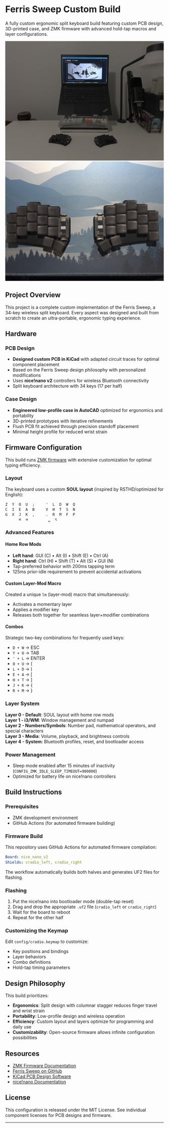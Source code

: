 # Ferris Sweep Custom Build

A fully custom ergonomic split keyboard build featuring custom PCB design, 3D-printed case, and ZMK firmware with advanced hold-tap macros and layer configurations.

![Ferris Sweep Setup](images/ferris%20sweep%20setup.jpg)
![Ferris Sweep](images/Ferris%20sweep.jpg)

## Project Overview

This project is a complete custom implementation of the Ferris Sweep, a 34-key wireless split keyboard. Every aspect was designed and built from scratch to create an ultra-portable, ergonomic typing experience.

## Hardware

### PCB Design

- **Designed custom PCB in KiCad** with adapted circuit traces for optimal component placement
- Based on the Ferris Sweep design philosophy with personalized modifications
- Uses **nice!nano v2** controllers for wireless Bluetooth connectivity
- Split keyboard architecture with 34 keys (17 per half)

### Case Design

- **Engineered low-profile case in AutoCAD** optimized for ergonomics and portability
- 3D-printed prototypes with iterative refinements
- Flush PCB fit achieved through precision standoff placement
- Minimal height profile for reduced wrist strain

## Firmware Configuration

This build runs [ZMK firmware](https://zmk.dev/) with extensive customization for optimal typing efficiency.

### Layout

The keyboard uses a custom **SOUL layout** (inspired by RSTHD/optimized for English):

```
Z  Y  O  U  ;     '  L  D  W  Q
C  I  E  A  B     V  H  T  S  N
G  X  J  K  ,     .  R  M  F  P
      ⌘  ⌫         ␣  ⌥
```

### Advanced Features

#### Home Row Mods

- **Left hand**: GUI (C) • Alt (I) • Shift (E) • Ctrl (A)
- **Right hand**: Ctrl (H) • Shift (T) • Alt (S) • GUI (N)
- Tap-preferred behavior with 200ms tapping term
- 125ms prior-idle requirement to prevent accidental activations

#### Custom Layer-Mod Macro

Created a unique `lm` (layer-mod) macro that simultaneously:

- Activates a momentary layer
- Applies a modifier key
- Releases both together for seamless layer+modifier combinations

#### Combos

Strategic two-key combinations for frequently used keys:

- `D + W` → ESC
- `Y + O` → TAB
- `' + L` → ENTER
- `O + U` → (
- `L + D` → )
- `E + A` → [
- `H + T` → ]
- `J + K` → {
- `R + M` → }

### Layer System

**Layer 0 - Default**: SOUL layout with home row mods  
**Layer 1 - i3/WM**: Window management and numpad  
**Layer 2 - Numbers/Symbols**: Number pad, mathematical operators, and special characters  
**Layer 3 - Media**: Volume, playback, and brightness controls  
**Layer 4 - System**: Bluetooth profiles, reset, and bootloader access

### Power Management

- Sleep mode enabled after 15 minutes of inactivity (`CONFIG_ZMK_IDLE_SLEEP_TIMEOUT=900000`)
- Optimized for battery life on nice!nano controllers

## Build Instructions

### Prerequisites

- ZMK development environment
- GitHub Actions (for automated firmware building)

### Firmware Build

This repository uses GitHub Actions for automated firmware compilation:

```yaml
Board: nice_nano_v2
Shields: cradio_left, cradio_right
```

The workflow automatically builds both halves and generates UF2 files for flashing.

### Flashing

1. Put the nice!nano into bootloader mode (double-tap reset)
2. Drag and drop the appropriate `.uf2` file (`cradio_left` or `cradio_right`)
3. Wait for the board to reboot
4. Repeat for the other half

### Customizing the Keymap

Edit `config/cradio.keymap` to customize:

- Key positions and bindings
- Layer behaviors
- Combo definitions
- Hold-tap timing parameters

## Design Philosophy

This build prioritizes:

- **Ergonomics**: Split design with columnar stagger reduces finger travel and wrist strain
- **Portability**: Low-profile design and wireless operation
- **Efficiency**: Custom layout and layers optimize for programming and daily use
- **Customizability**: Open-source firmware allows infinite configuration possibilities

## Resources

- [ZMK Firmware Documentation](https://zmk.dev/)
- [Ferris Sweep on GitHub](https://github.com/davidphilipbarr/Sweep)
- [KiCad PCB Design Software](https://www.kicad.org/)
- [nice!nano Documentation](https://nicekeyboards.com/docs/nice-nano/)

## License

This configuration is released under the MIT License. See individual component licenses for PCB designs and firmware.

---

